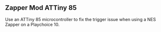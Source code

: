 ## Zapper Mod ATTiny 85

Use an ATTiny 85 microcontroller to fix the trigger issue when using a NES Zapper on a Playchoice 10.
